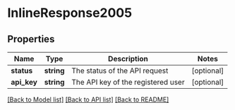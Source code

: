 # InlineResponse2005

## Properties
Name | Type | Description | Notes
------------ | ------------- | ------------- | -------------
**status** | **string** | The status of the API request | [optional] 
**api_key** | **string** | The API key of the registered user | [optional] 

[[Back to Model list]](../README.md#documentation-for-models) [[Back to API list]](../README.md#documentation-for-api-endpoints) [[Back to README]](../README.md)


